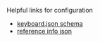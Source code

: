 Helpful links for configuration

* [keyboard.json schema](https://github.com/qmk/qmk_firmware/blob/master/data/schemas/keyboard.jsonschema)
* [reference info json](https://docs.qmk.fm/reference_info_json)
